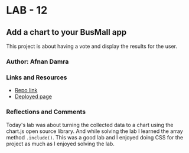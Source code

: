 # LAB - 12

## Add a chart to your BusMall app

This project is about having a vote and display the results for the user.

### Author: Afnan Damra

### Links and Resources
* [Repo link](https://github.com/afnandamra/BusMall)
* [Deployed page](https://afnandamra.github.io/BusMall/)

### Reflections and Comments
Today's lab was about turning the collected data to a chart using the chart.js open source library.
And while solving the lab I learned the array method `.include()`.
This was a good lab and I enjoyed doing CSS for the project as much as I enjoyed solving the lab.